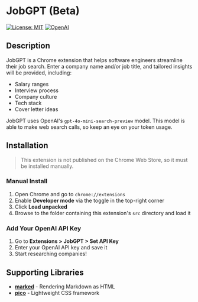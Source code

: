 # JobGPT (Beta)

[![License: MIT](https://img.shields.io/badge/License-MIT-yellow.svg)](https://opensource.org/licenses/MIT)
[![OpenAI](https://img.shields.io/badge/OpenAI-Required-blue.svg)](https://platform.openai.com/)

## Description

JobGPT is a Chrome extension that helps software engineers streamline their job search.
Enter a company name and/or job title, and tailored insights will be provided, including:

- Salary ranges
- Interview process
- Company culture
- Tech stack
- Cover letter ideas

JobGPT uses OpenAI's `gpt-4o-mini-search-preview` model. This model is able to make web search calls, so keep an eye on your token usage.

## Installation

> This extension is not published on the Chrome Web Store, so it must be installed manually.

### Manual Install

1. Open Chrome and go to `chrome://extensions`
2. Enable **Developer mode** via the toggle in the top-right corner
3. Click **Load unpacked**
4. Browse to the folder containing this extension's `src` directory and load it

### Add Your OpenAI API Key

1. Go to **Extensions > JobGPT > Set API Key**
2. Enter your OpenAI API key and save it
3. Start researching companies!

## Supporting Libraries

- **[marked](https://github.com/markedjs/marked)** - Rendering Markdown as HTML
- **[pico](https://github.com/picocss/pico)** - Lightweight CSS framework
